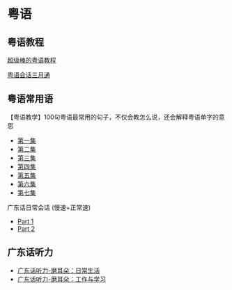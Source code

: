 # 粤语

## 粤语教程
[超级棒的粤语教程](https://www.bilibili.com/video/BV12b411L7NS/)

[粤语会话三月通](https://www.bilibili.com/video/BV1px411U7HU/)

## 粤语常用语 
【粤语教学】100句粤语最常用的句子，不仅会教怎么说，还会解释粤语单字的意思
- [第一集](https://www.bilibili.com/video/BV1dJ411V7T9/)
- [第二集](https://www.bilibili.com/video/BV1M7411G7my)
- [第三集](https://www.bilibili.com/video/BV1EC4y1W7dw)
- [第四集](https://www.bilibili.com/video/BV1th411f7Yd)
- [第五集](https://www.bilibili.com/video/BV18B4y1u7CD/)
- [第六集](https://www.bilibili.com/video/BV18B4y1u7CD/)
- [第七集](https://www.bilibili.com/video/BV18B4y1u7CD/)

广东话日常会话 (慢速+正常速)
- [Part 1](https://www.bilibili.com/video/BV1bR4y1L79q/)
- [Part 2](https://www.bilibili.com/video/BV1u54y1b7G6/)

## 广东话听力
- [广东话听力-磨耳朵：日常生活](https://www.bilibili.com/video/BV1fJsreqE1F/)
- [广东话听力-磨耳朵：工作与学习](https://www.bilibili.com/video/BV1cWUTYHEWg)
